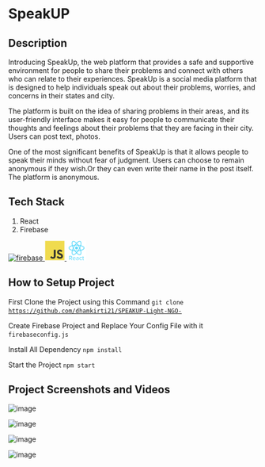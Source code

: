 # SpeakUP 

## Description
Introducing SpeakUp, the web platform that provides a safe and supportive environment for people to share their problems and connect with others who can relate to their experiences. SpeakUp is a social media platform that is designed to help individuals speak out about their problems, worries, and concerns in their states and city.

The platform is built on the idea of sharing problems in their areas, and its user-friendly interface makes it easy for people to communicate their thoughts and feelings about their problems that they are facing in their city. Users can post text, photos.

One of the most significant benefits of SpeakUp is that it allows people to speak their minds without fear of judgment. Users can choose to remain anonymous if they wish.Or they can even write their name in the post itself. The platform is anonymous.
  
## Tech Stack

<ol>
  <li>React</li>
  <li>Firebase</li>
</ol>

<p align="left"> <a href="https://firebase.google.com/" target="_blank" rel="noreferrer"> <img src="https://www.vectorlogo.zone/logos/firebase/firebase-icon.svg" alt="firebase" width="40" height="40"/> </a> <a href="https://developer.mozilla.org/en-US/docs/Web/JavaScript" target="_blank" rel="noreferrer"> <img src="https://raw.githubusercontent.com/devicons/devicon/master/icons/javascript/javascript-original.svg" alt="javascript" width="40" height="40"/> <img src="https://raw.githubusercontent.com/devicons/devicon/master/icons/react/react-original-wordmark.svg" alt="react" width="40" height="40"/> </a> </p>



## How to Setup Project 

First Clone the Project using this Command
<code>git clone https://github.com/dhamkirti21/SPEAKUP-Light-NGO- </code>

Create Firebase Project and Replace Your Config File with it
<code>firebaseconfig.js</code>

Install All Dependency 
<code>npm install</code>

Start the Project 
<code>npm start</code>


## Project Screenshots and Videos

![image](https://user-images.githubusercontent.com/78336507/228584150-cfc12c98-0076-464b-bcfa-4be8ff6504fb.png)

![image](https://user-images.githubusercontent.com/78336507/228584198-9a3904ae-97c3-4e97-a5f5-7f411d402e5f.png)

![image](https://user-images.githubusercontent.com/78336507/228584293-ac04b0ee-29eb-4d37-94c8-b68c57b26f8b.png)

![image](https://user-images.githubusercontent.com/78336507/228584379-8169fa74-b744-4864-9847-86c91265d164.png)





